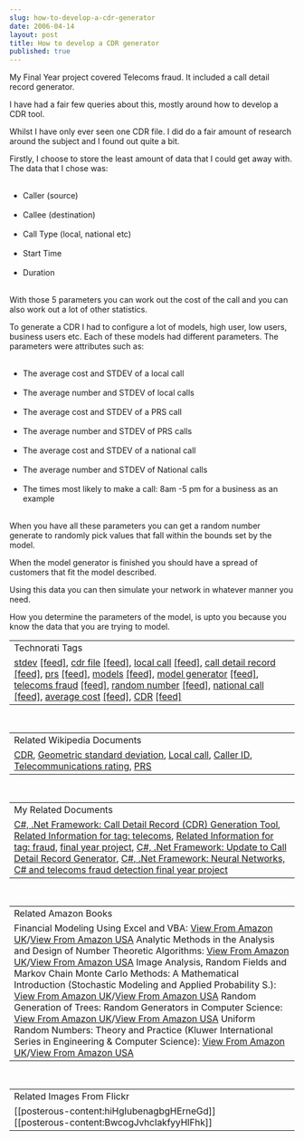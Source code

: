```yaml
---
slug: how-to-develop-a-cdr-generator
date: 2006-04-14
layout: post
title: How to develop a CDR generator
published: true
---
```

My Final Year project covered Telecoms fraud.  It included a call detail record generator.<p />I have had a fair few queries about this, mostly around how to develop a CDR tool.<p />Whilst I have only ever seen one CDR file.  I did do a fair amount of research around the subject and I found out quite a bit.<p />Firstly, I choose to store the least amount of data that I could get away with.  The data that I chose was:<br /><ul>
<br /><li>Caller (source)</li>
<br /><li>Callee (destination)</li>
<br /><li>Call Type (local, national etc)</li>
<br /><li>Start Time</li>
<br /><li>Duration</li>
<br />
</ul><p />With those 5 parameters you can work out the cost of the call and you can also work out a lot of other statistics.<p />To generate a CDR I had to configure a lot of models, high user, low users, business users etc.  Each of these models had different parameters.  The parameters were attributes such as:<br /><ul>
<br /><li>The average cost and STDEV of a local call</li>
<br /><li>The average number and STDEV of local calls</li>
<br /><li>The average cost and STDEV of a PRS call</li>
<br /><li>The average number and STDEV of PRS calls</li>
<br /><li>The average cost and STDEV of a national call</li>
<br /><li>The average number and STDEV of National calls</li>
<br /><li>The times most likely to make a call: 8am -5 pm for a business as an example</li>
<br />
</ul><p />When you have all these parameters you can get a random number generate to randomly pick values that fall within the bounds set by the model.<p />When the model generator is finished you should have a spread of customers that fit the model described.<p />Using this data you can then simulate your network in whatever manner you need.<p />How you determine the parameters of the model, is upto you because you know the data that you are trying to model.<p /><table class="TechnoratiHead TagHeader">
<tr><td>Technorati Tags</td></tr>
<tr class="Technorati"><td>
<a href="http://www.kinlan.co.uk/tag/stdev" class="Tag" rel="tag">stdev</a> <a href="http://feeds.technorati.com/feed/posts/tag/stdev" class="Tag">[feed]</a>, <a href="http://www.kinlan.co.uk/tag/cdr%20file" class="Tag" rel="tag">cdr file</a> <a href="http://feeds.technorati.com/feed/posts/tag/cdr%20file" class="Tag">[feed]</a>, <a href="http://www.kinlan.co.uk/tag/local%20call" class="Tag" rel="tag">local call</a> <a href="http://feeds.technorati.com/feed/posts/tag/local%20call" class="Tag">[feed]</a>, <a href="http://www.kinlan.co.uk/tag/call%20detail%20record" class="Tag" rel="tag">call detail record</a> <a href="http://feeds.technorati.com/feed/posts/tag/call%20detail%20record" class="Tag">[feed]</a>, <a href="http://www.kinlan.co.uk/tag/prs" class="Tag" rel="tag">prs</a> <a href="http://feeds.technorati.com/feed/posts/tag/prs" class="Tag">[feed]</a>, <a href="http://www.kinlan.co.uk/tag/models" class="Tag" rel="tag">models</a> <a href="http://feeds.technorati.com/feed/posts/tag/models" class="Tag">[feed]</a>, <a href="http://www.kinlan.co.uk/tag/model%20generator" class="Tag" rel="tag">model generator</a> <a href="http://feeds.technorati.com/feed/posts/tag/model%20generator" class="Tag">[feed]</a>, <a href="http://www.kinlan.co.uk/tag/telecoms%20fraud" class="Tag" rel="tag">telecoms fraud</a> <a href="http://feeds.technorati.com/feed/posts/tag/telecoms%20fraud" class="Tag">[feed]</a>, <a href="http://www.kinlan.co.uk/tag/random%20number" class="Tag" rel="tag">random number</a> <a href="http://feeds.technorati.com/feed/posts/tag/random%20number" class="Tag">[feed]</a>, <a href="http://www.kinlan.co.uk/tag/national%20call" class="Tag" rel="tag">national call</a> <a href="http://feeds.technorati.com/feed/posts/tag/national%20call" class="Tag">[feed]</a>, <a href="http://www.kinlan.co.uk/tag/average%20cost" class="Tag" rel="tag">average cost</a> <a href="http://feeds.technorati.com/feed/posts/tag/average%20cost" class="Tag">[feed]</a>, <a href="http://www.kinlan.co.uk/tag/CDR" class="Tag" rel="tag">CDR</a> <a href="http://feeds.technorati.com/feed/posts/tag/CDR" class="Tag">[feed]</a>
</td></tr>
</table><br /><table class="TechnoratiHead TagHeader">
<tr><td>Related Wikipedia Documents</td></tr>
<tr class="Technorati"><td>
<a href="http://en.wikipedia.org/wiki/CDR" class="Tag" rel="tag">CDR</a>, <a href="http://en.wikipedia.org/wiki/Geometric_standard_deviation" class="Tag" rel="tag">Geometric standard deviation</a>, <a href="http://en.wikipedia.org/wiki/Local_call" class="Tag" rel="tag">Local call</a>, <a href="http://en.wikipedia.org/wiki/Caller_ID" class="Tag" rel="tag">Caller ID</a>, <a href="http://en.wikipedia.org/wiki/Telecommunications_rating" class="Tag" rel="tag">Telecommunications rating</a>, <a href="http://en.wikipedia.org/wiki/PRS" class="Tag" rel="tag">PRS</a>
</td></tr>
</table><br /><table class="TechnoratiHead TagHeader">
<tr><td>My Related Documents</td></tr>
<tr class="Technorati"><td>
<a href="http://www.kinlan.co.uk/2005/12/call-detail-record-cdr-generation-tool.html" class="Tag" rel="tag">C#, .Net Framework: Call Detail Record (CDR) Generation Tool</a>, <a href="http://www.kinlan.co.uk/tag/telecoms" class="Tag" rel="tag">Related Information for tag: telecoms</a>, <a href="http://www.kinlan.co.uk/tag/fraud" class="Tag" rel="tag">Related Information for tag: fraud</a>, <a href="http://www.kinlan.co.uk/finalyearproject/final%20report%203.doc" class="Tag" rel="tag">final year project</a>, <a href="http://www.kinlan.co.uk/2005/12/update-to-call-detail-record-generator.html" class="Tag" rel="tag">C#, .Net Framework: Update to Call Detail Record Generator</a>, <a href="http://www.kinlan.co.uk/2005/12/neural-networks-c-and-telecoms-fraud.html" class="Tag" rel="tag">C#, .Net Framework: Neural Networks, C# and telecoms fraud detection final year project</a>
</td></tr>
</table><br /><table class="TechnoratiHead TagHeader">
<tr><td>Related Amazon Books</td></tr>
<tr class="Technorati"><td>Financial Modeling Using Excel and VBA: <a href="http://www.amazon.co.uk/exec/obidos/redirect?tag=cnetfra-21&amp;link_code=xm2&amp;camp=2025&amp;creative=165953&amp;path=http://www.amazon.co.uk/gp/redirect.html%253fASIN=0471267686%2526tag=cnetfra-21%2526lcode=xm2%2526cID=2025%2526ccmID=165953%2526location=/o/ASIN/0471267686%25253FSubscriptionId=0CM2PVF6VAHJQKW5G782" class="Tag" rel="tag">View From Amazon UK</a>/<a href="http://www.amazon.com/exec/obidos/redirect?tag=cnetfra-20&amp;link_code=xm2&amp;camp=2025&amp;creative=165953&amp;path=http://www.amazon.com/gp/redirect.html%253fASIN=0471267686%2526tag=cnetfra-20%2526lcode=xm2%2526cID=2025%2526ccmID=165953%2526location=/o/ASIN/0471267686%25253FSubscriptionId=0CM2PVF6VAHJQKW5G782" class="Tag" rel="tag">View From Amazon USA</a> Analytic Methods in the Analysis and Design of Number Theoretic Algorithms: <a href="http://www.amazon.co.uk/exec/obidos/redirect?tag=cnetfra-21&amp;link_code=xm2&amp;camp=2025&amp;creative=165953&amp;path=http://www.amazon.co.uk/gp/redirect.html%253fASIN=0262022192%2526tag=cnetfra-21%2526lcode=xm2%2526cID=2025%2526ccmID=165953%2526location=/o/ASIN/0262022192%25253FSubscriptionId=0CM2PVF6VAHJQKW5G782" class="Tag" rel="tag">View From Amazon UK</a>/<a href="http://www.amazon.com/exec/obidos/redirect?tag=cnetfra-20&amp;link_code=xm2&amp;camp=2025&amp;creative=165953&amp;path=http://www.amazon.com/gp/redirect.html%253fASIN=0262022192%2526tag=cnetfra-20%2526lcode=xm2%2526cID=2025%2526ccmID=165953%2526location=/o/ASIN/0262022192%25253FSubscriptionId=0CM2PVF6VAHJQKW5G782" class="Tag" rel="tag">View From Amazon USA</a> Image Analysis, Random Fields and Markov Chain Monte Carlo Methods: A Mathematical Introduction (Stochastic Modeling and Applied Probability S.): <a href="http://www.amazon.co.uk/exec/obidos/redirect?tag=cnetfra-21&amp;link_code=xm2&amp;camp=2025&amp;creative=165953&amp;path=http://www.amazon.co.uk/gp/redirect.html%253fASIN=3540442138%2526tag=cnetfra-21%2526lcode=xm2%2526cID=2025%2526ccmID=165953%2526location=/o/ASIN/3540442138%25253FSubscriptionId=0CM2PVF6VAHJQKW5G782" class="Tag" rel="tag">View From Amazon UK</a>/<a href="http://www.amazon.com/exec/obidos/redirect?tag=cnetfra-20&amp;link_code=xm2&amp;camp=2025&amp;creative=165953&amp;path=http://www.amazon.com/gp/redirect.html%253fASIN=3540442138%2526tag=cnetfra-20%2526lcode=xm2%2526cID=2025%2526ccmID=165953%2526location=/o/ASIN/3540442138%25253FSubscriptionId=0CM2PVF6VAHJQKW5G782" class="Tag" rel="tag">View From Amazon USA</a> Random Generation of Trees: Random Generators in Computer Science: <a href="http://www.amazon.co.uk/exec/obidos/redirect?tag=cnetfra-21&amp;link_code=xm2&amp;camp=2025&amp;creative=165953&amp;path=http://www.amazon.co.uk/gp/redirect.html%253fASIN=079239528X%2526tag=cnetfra-21%2526lcode=xm2%2526cID=2025%2526ccmID=165953%2526location=/o/ASIN/079239528X%25253FSubscriptionId=0CM2PVF6VAHJQKW5G782" class="Tag" rel="tag">View From Amazon UK</a>/<a href="http://www.amazon.com/exec/obidos/redirect?tag=cnetfra-20&amp;link_code=xm2&amp;camp=2025&amp;creative=165953&amp;path=http://www.amazon.com/gp/redirect.html%253fASIN=079239528X%2526tag=cnetfra-20%2526lcode=xm2%2526cID=2025%2526ccmID=165953%2526location=/o/ASIN/079239528X%25253FSubscriptionId=0CM2PVF6VAHJQKW5G782" class="Tag" rel="tag">View From Amazon USA</a> Uniform Random Numbers: Theory and Practice (Kluwer International Series in Engineering &amp; Computer Science): <a href="http://www.amazon.co.uk/exec/obidos/redirect?tag=cnetfra-21&amp;link_code=xm2&amp;camp=2025&amp;creative=165953&amp;path=http://www.amazon.co.uk/gp/redirect.html%253fASIN=0792395727%2526tag=cnetfra-21%2526lcode=xm2%2526cID=2025%2526ccmID=165953%2526location=/o/ASIN/0792395727%25253FSubscriptionId=0CM2PVF6VAHJQKW5G782" class="Tag" rel="tag">View From Amazon UK</a>/<a href="http://www.amazon.com/exec/obidos/redirect?tag=cnetfra-20&amp;link_code=xm2&amp;camp=2025&amp;creative=165953&amp;path=http://www.amazon.com/gp/redirect.html%253fASIN=0792395727%2526tag=cnetfra-20%2526lcode=xm2%2526cID=2025%2526ccmID=165953%2526location=/o/ASIN/0792395727%25253FSubscriptionId=0CM2PVF6VAHJQKW5G782" class="Tag" rel="tag">View From Amazon USA</a>
</td></tr>
</table><br /><table class="TechnoratiHead TagHeader">
<tr><td>Related Images From Flickr</td></tr>
<tr class="Technorati"><td>
<span style="float: left;">[[posterous-content:hiHgIubenagbgHErneGd]]</span><span style="float: left;">[[posterous-content:BwcogJvhcIakfyyHlFhk]]</span>
</td></tr>
</table><div class="blogger-post-footer"><img class="posterous_download_image" src="https://blogger.googleusercontent.com/tracker/8109338-114502391455958771?l=www.kinlan.co.uk%2Findex.html" height="1" alt="" width="1" /></div>

